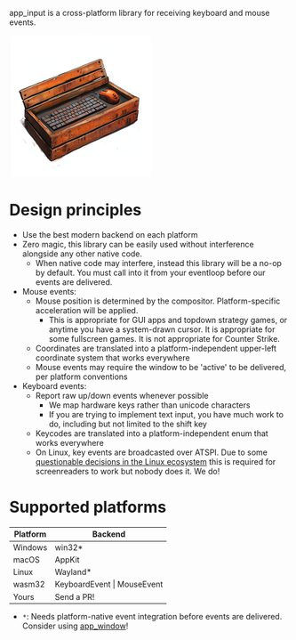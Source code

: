 app_input is a cross-platform library for receiving keyboard and mouse events.

![logo](art/logo.png)

# Design principles

* Use the best modern backend on each platform
* Zero magic, this library can be easily used without interference alongside any other native code.
    * When native code may interfere, instead this library will be a no-op by default.  You must
      call into it from your eventloop before our events are delivered.
* Mouse events:
    * Mouse position is determined by the compositor.  Platform-specific acceleration will be applied.
        * This is appropriate for GUI apps and topdown strategy games, or anytime you have a system-drawn cursor.
          It is appropriate for some fullscreen games. It is not appropriate for Counter Strike.
    * Coordinates are translated into a platform-independent upper-left coordinate system that works everywhere
    * Mouse events may require the window to be 'active' to be delivered, per platform conventions
* Keyboard events:
    * Report raw up/down events whenever possible
        * We map hardware keys rather than unicode characters
        * If you are trying to implement text input, you have much work to do, including but not limited to the shift key
    * Keycodes are translated into a platform-independent enum that works everywhere
    * On Linux, key events are broadcasted over ATSPI.  Due to some [questionable decisions in the Linux ecosystem](https://github.com/AccessKit/accesskit/discussions/503#discussioncomment-11862133)
        this is required for screenreaders to work but nobody does it.  We do!


# Supported platforms
| Platform | Backend                  |
|----------|--------------------------|
| Windows  | win32*                   |
| macOS    | AppKit                   |
| Linux    | Wayland*                 |
| wasm32   | KeyboardEvent \| MouseEvent  |
| Yours    | Send a PR!               |


* `*`: Needs platform-native event integration before events are delivered.  Consider using [app_window](https://sealedabstract.com/code/app_window)!
